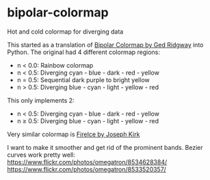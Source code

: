 # bipolar-colormap
Hot and cold colormap for diverging data

This started as a translation of [Bipolar Colormap by Ged Ridgway](http://www.mathworks.com/matlabcentral/fileexchange/26026) into Python.  The original had 4 different colormap regions:

* n < 0.0: Rainbow colormap
* n < 0.5: Diverging cyan - blue - dark - red - yellow
* n = 0.5: Sequential dark purple to bright yellow
* n > 0.5: Diverging blue - cyan - light - yellow - red

This only implements 2:

* n < 0.5: Diverging cyan - blue - dark - red - yellow
* n ≥ 0.5: Diverging blue - cyan - light - yellow - red

Very similar colormap is [FireIce by Joseph Kirk](http://www.mathworks.com/matlabcentral/fileexchange/24870)

I want to make it smoother and get rid of the prominent bands.  Bezier curves work pretty well: https://www.flickr.com/photos/omegatron/8534628384/  https://www.flickr.com/photos/omegatron/8533520357/